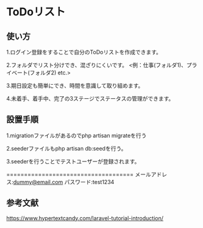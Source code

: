 # ToDoリスト

## 使い方
 1.ログイン登録をすることで自分のToDoリストを作成できます。
 
 2.フォルダでリスト分けでき、混ざりにくいです。
    <例：仕事(フォルダ1)、プライベート(フォルダ2) etc.>
    
 3.期日設定も簡単にでき、時間を意識して取り組めます。
 
 4.未着手、着手中、完了の3ステージでステータスの管理ができます。
 
## 設置手順
 1.migrationファイルがあるのでphp artisan migrateを行う
 
 2.seederファイルもphp artisan db:seedを行う。
 
 3.seederを行うことでテストユーザーが登録されます。
 
 ====================================
 メールアドレス:dummy@email.com
 パスワード:test1234
 

## 参考文献
https://www.hypertextcandy.com/laravel-tutorial-introduction/
